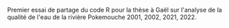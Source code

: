 Premier essai de partage du code R pour la thèse à Gaël sur l'analyse de la qualité de l'eau de la rivière Pokemouche 2001, 2002, 2021, 2022.
